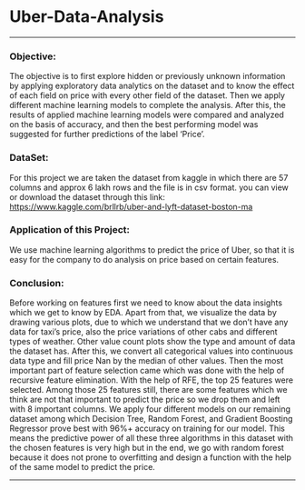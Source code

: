 # Uber-Data-Analysis
<hr>

### Objective:
The objective is to first explore hidden or previously unknown information by applying exploratory data analytics on the dataset and to know the effect of each field on price with every other field of the dataset. Then we apply different machine learning models to complete the analysis. After this, the results of applied machine learning models were compared and analyzed on the basis of accuracy, and then the best performing model was suggested for further predictions of the label ‘Price’.

### DataSet:
For this project we are taken the dataset from kaggle in which there are 57 columns and approx 6 lakh rows and the file is in csv format. you can view or download the dataset through this link: https://www.kaggle.com/brllrb/uber-and-lyft-dataset-boston-ma

### Application of this Project:
We use machine learning algorithms to predict the price of Uber, so that it is easy for the company to do analysis on price based on certain features.

### Conclusion:
Before working on features first we need to know about the data insights which we get to know by EDA. Apart from that, we visualize the data by drawing various plots, due to which we understand that we don’t have any data for taxi’s price, also the price variations of other cabs and different types of weather. Other value count plots show the type and amount of data the dataset has. After this, we convert all categorical values into continuous data type and fill price Nan by the median of other values. Then the most important part of feature selection came which was done with the help of recursive feature elimination. With the help of RFE, the top 25 features were selected. Among those 25 features still, there are some features which we think are not that important to predict the price so we drop them and left with 8 important columns.
We apply four different models on our remaining dataset among which Decision Tree, Random Forest, and Gradient Boosting Regressor prove best with 96%+ accuracy on training for our model. This means the predictive power of all these three algorithms in this dataset with the chosen features is very high but in the end, we go with random forest because it does not prone to overfitting and design a function with the help of the same model to predict the price.

<hr>

